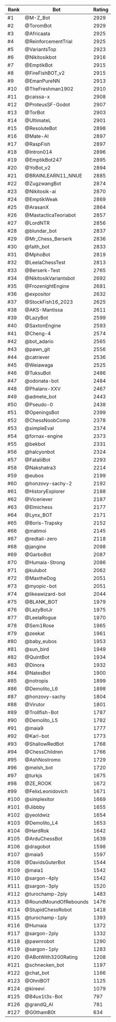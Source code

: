 Rank|Bot|Rating
---|---|---
#1|@M-Z_Bot|2929
#2|@ToromBot|2929
#3|@Africaata|2925
#4|@ReinforcementTrial|2925
#5|@VariantsTop|2923
#6|@Nikitosikbot|2916
#7|@EmptikBot|2915
#8|@FireFishBOT_v2|2915
#9|@EmanPureNN|2913
#10|@TheFreshman1902|2910
#11|@caissa-x|2908
#12|@ProteusSF-Godot|2907
#13|@TorBot|2903
#14|@UltimateL|2901
#15|@ResoluteBot|2898
#16|@Mate-AI|2897
#17|@RaspFish|2897
#18|@Intron014|2896
#19|@EmptikBot247|2895
#20|@YoBot_v2|2894
#21|@BRAINLEARN11_NNUE|2885
#22|@ZugzwangBot|2874
#23|@Nikitosik-ai|2870
#24|@EmptikWeak|2869
#25|@ArasanX|2864
#26|@MastacticaTeoriabot|2857
#27|@LordNTR|2856
#28|@blundar_bot|2837
#29|@Mr_Chess_Berserk|2836
#30|@faith_bot|2833
#31|@MphoBot|2819
#32|@LeelaChessTest|2813
#33|@Berserk-Test|2765
#34|@NikitosikVariantsbot|2692
#35|@FrozenightEngine|2681
#36|@expositor|2632
#37|@StockFish16_2023|2625
#38|@AKS-Mantissa|2611
#39|@LazyBot|2599
#40|@SaxtonEngine|2593
#41|@Cheng-4|2574
#42|@bot_adario|2565
#43|@pawn_git|2556
#44|@catriever|2536
#45|@Weiawaga|2525
#46|@TuksuBot|2486
#47|@odonata-bot|2484
#48|@Phalanx-XXV|2467
#49|@admete_bot|2443
#50|@Pseudo-0|2438
#51|@OpeningsBot|2399
#52|@ChessNoobComp|2378
#53|@simpleEval|2374
#54|@fornax-engine|2373
#55|@bekbot|2331
#56|@halcyonbot|2324
#57|@FataliiBot|2293
#58|@Nakshatra3|2214
#59|@eubos|2199
#60|@honzovy-sachy-2|2192
#61|@HistoryExplorer|2188
#62|@Viceriever|2187
#63|@Elmichess|2177
#64|@Lynx_BOT|2171
#65|@Boris-Trapsky|2152
#66|@matmoi|2145
#67|@redtail-zero|2118
#68|@jangine|2098
#69|@GarboBot|2087
#70|@Humaia-Strong|2086
#71|@kulubot|2062
#72|@MaxtheDog|2051
#73|@myopic-bot|2051
#74|@likeawizard-bot|2044
#75|@BLANK_BOT|1979
#76|@LazyBotJr|1975
#77|@LeelaRogue|1970
#78|@Sem1Rose|1965
#79|@zeekat|1961
#80|@baby_eubos|1953
#81|@sun_bird|1949
#82|@QuintBot|1934
#83|@Dinora|1932
#84|@NatesBot|1900
#85|@notropis|1899
#86|@Demolito_L6|1898
#87|@honzovy-sachy|1804
#88|@Virutor|1801
#89|@Trollfish-Bot|1787
#90|@Demolito_L5|1782
#91|@maia9|1777
#92|@Karl-bot|1773
#93|@ShallowRedBot|1768
#94|@ChessChildren|1766
#95|@AshNostromo|1729
#96|@melsh_bot|1720
#97|@turkjs|1675
#98|@ZE_ROOK|1672
#99|@FelixLeonidovich|1671
#100|@simplexitor|1669
#101|@Jibbby|1655
#102|@yeoldwiz|1654
#103|@Demolito_L4|1653
#104|@HardRok|1642
#105|@ArduChessBot|1639
#106|@dragobot|1598
#107|@maia5|1597
#108|@DavidsGuterBot|1544
#109|@maia1|1542
#110|@sargon-4ply|1542
#111|@sargon-3ply|1520
#112|@turochamp-2ply|1483
#113|@RoundMoundOfRebounds|1476
#114|@StupidChessRobot|1418
#115|@turochamp-1ply|1393
#116|@Humaia|1372
#117|@sargon-2ply|1332
#118|@pawnrobot|1290
#119|@sargon-1ply|1283
#120|@ABotWith3200Rating|1208
#121|@schnecken_bot|1197
#122|@chat_bot|1166
#123|@OhniBOT|1125
#124|@kireevi|1079
#125|@B4ux1t3s-Bot|797
#126|@grandQ_AI|781
#127|@G0thamB0t|634
